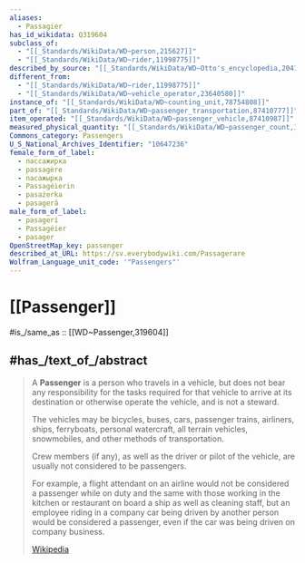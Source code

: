 ```yaml
---
aliases:
  - Passagier
has_id_wikidata: Q319604
subclass_of:
  - "[[_Standards/WikiData/WD~person,215627]]"
  - "[[_Standards/WikiData/WD~rider,11998775]]"
described_by_source: "[[_Standards/WikiData/WD~Otto's_encyclopedia,2041543]]"
different_from:
  - "[[_Standards/WikiData/WD~rider,11998775]]"
  - "[[_Standards/WikiData/WD~vehicle_operator,23640580]]"
instance_of: "[[_Standards/WikiData/WD~counting_unit,78754808]]"
part_of: "[[_Standards/WikiData/WD~passenger_transportation,87410777]]"
item_operated: "[[_Standards/WikiData/WD~passenger_vehicle,87410987]]"
measured_physical_quantity: "[[_Standards/WikiData/WD~passenger_count,115536579]]"
Commons_category: Passengers
U_S_National_Archives_Identifier: "10647236"
female_form_of_label:
  - пассажирка
  - passagère
  - пасажырка
  - Passagéierin
  - pasażerka
  - pasageră
male_form_of_label:
  - pasageri
  - Passagéier
  - pasager
OpenStreetMap_key: passenger
described_at_URL: https://sv.everybodywiki.com/Passagerare
Wolfram_Language_unit_code: '"Passengers"'
---
```


# [[Passenger]] 

#is_/same_as :: [[WD~Passenger,319604]] 

## #has_/text_of_/abstract 

> A **Passenger** is a person who travels in a vehicle, 
> but does not bear any responsibility for the tasks required 
> for that vehicle to arrive at its destination or otherwise operate the vehicle, 
> and is not a steward. 
> 
> The vehicles may be bicycles, buses, cars, passenger trains, airliners, ships, ferryboats, personal watercraft, all terrain vehicles, snowmobiles,  and other methods of transportation.
>
> Crew members (if any), as well as the driver or pilot of the vehicle, 
> are usually not considered to be passengers. 
> 
> For example, a flight attendant on an airline would not be considered a passenger 
> while on duty and the same with those working in the kitchen or restaurant on board a ship as well as cleaning staff, but an employee riding in a company car being driven by another person would be considered a passenger, even if the car was being driven on company business.
>
> [Wikipedia](https://en.wikipedia.org/wiki/Passenger)  

